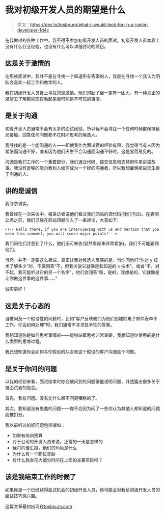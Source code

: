 # 我对初级开发人员的期望是什么

> 原文：<https://dev.to/tosbourn/what-i-would-look-for-in-a-junior-developer-1d4c>

在我做过的各种工作中，我不得不参加初级开发人员的面试。初级开发人员本质上没有什么行业经验，也没有什么可以详细讨论的项目。

## 这是关于激情的

在那些面试中，我并不是在寻找一个知道所有答案的人，我是在寻找一个我认为团队会喜欢一起工作和教学的人。

我在初级开发人员身上寻找的是激情。他们的肚子里一定有一团火，有一种真正的渴望去了解那些现在看起来很可能是不可知的事情。

## 是关于沟通

初级开发人员通常不会有太多的面试经验，所以我不会寻找一个任何时候都保持目光接触、回答任何问题都不花时间思考的候选人。

我寻找的是一个能沟通的人——即使我作为面试官的经验有限，我觉得当有人因为紧张而沟通不好，或者因为他们天生不会沟通而沟通不好时，这是显而易见的。

沟通是我们工作的一个重要部分，我们通过代码、提交信息和支持邮件来讲述故事。我没有足够的能力教别人如何成为一个好的沟通者，所以我想雇佣那些天生善于沟通的人。

## 讲的是诚信

我寻求诚实。

我曾经在一次采访中，被采访者说他们看过我们网站的源代码(我们问过)。在表明立场之前，我们已经在网站顶部引入了一条评论，大意如下:

```
<!-- Hello there, if you are interviewing with us and mention that you seen this comment, you will score major points! --> 
```

我们问他们注意到了什么，他们无可奉告(显然看起来非常紧张)。我们不可能雇佣他们。

当然，并不一定要这么极端，真正让我对候选人反感的是，当你问他们“你对 y 技术了解多少”时，不要回答“不，但我听说它就像是我知道的 x 技术”，或者“不，对不起，我可能听过它的另一个名字”，他们会回答“嗯，是的，我想是的，它就像是让你做这件事的这件事……”

诚实更好！

## 这是关于心态的

当被问及一个假设性的问题时，比如“客户反映我们为他们创建的电子邮件表单不工作，你会如何处理”时，我们通常不寻求技术性的答案。

我想知道你是如何思考事情的——能够站着思考非常重要，我想知道你使用的是什么类型的思维过程。

我还想知道你会如何与你假设的队友和这个假设的客户沟通这个问题。

## 是关于你问的问题

以我的经验来看，面试结束时你会被问到的问题很能说明问题，并透露出很多关于被面试者的信息。

首先，我有问题。没有比什么都不问更糟糕的了。

其次，要知道没有愚蠢的问题——你不会因为问了一些你认为其他人都知道的问题而被扣分。

我以前听过的好问题包括诸如；

*   如果有培训预算
*   对于公司的开发人员来说，正常的一天是怎样的
*   我将向谁汇报，他们的角色是什么
*   为什么有一个职位空缺
*   有什么我会花大部分时间在上面的主要项目吗？

## 该是我结束工作的时候了

如果你是一个已经获得面试机会的初级开发人员，你可能会对我给初级开发人员的面试技巧感兴趣。

这篇文章最初出现在[tosbourn.com](https://tosbourn.com/junior-dev/)